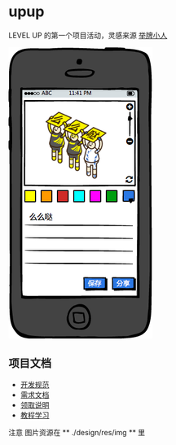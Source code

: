 # upup

LEVEL UP 的第一个项目活动，灵感来源 [举牌小人](http://upuptoyou.com/)

![](design/prototype/editor.png)

## 项目文档

* [开发规范](./docs/DEV.md)
* [需求文档](./docs/PRD.md)
* [领取说明](./docs/RECEIVE.md)
* [教程学习](./docs/STUDY.md)

注意 图片资源在 ** ./design/res/img ** 里
